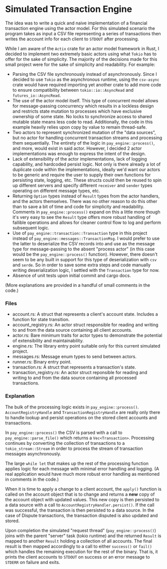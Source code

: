 # Simulated Transaction Engine
The idea was to write a quick and naive implementation of a financial
transaction engine using the actor model. For this simulated scenario the
program takes as input a CSV file representing a series of transactions then
writes the account info for each client to `STDOUT` after processing.

While I am aware of the `Actix` crate for an actor model framework in Rust, I
decided to implement two extremely basic actors using what `Tokio` has to
offer for the sake of simplicity. The majority of the decisions made for this
small project were for the sake of simplicity and readability. For example:

* Parsing the CSV file synchronously instead of asynchronously. Since I decided
	to use `Tokio` as the asynchronous runtime, using the `csv-async` crate
	would have required importing yet another crate to add more code to ensure
	compatibility between `tokio::io::AsyncRead` and `futures_io::AsyncRead`.
* The use of the actor model itself. This type of concurrent model allows for
	message-passing concurrency which results in a lockless design and
	restricts state mutation to processes which have exclusive ownership of
	some state. No locks to synchronize access to shared mutable state means
	less code to read. Additionally, the code in this example heavily relies
	upon copy by value to remain thread-safe.
* Two actors to represent synchronized mutation of the "data sources", but
	no actor for handling concurrent transaction streams and processing them
	sequentially. The entirety of the logic in `pay_engine::process()`, and more,
	would exist in said actor. However, I decided 2 actor implementations was
	enough to express the intent of the design.
* Lack of extensibility of the actor implementations, lack of logging
	capability, and hardcoded persist logic. Not only is there already a lot
	of duplicate code within the implementations, ideally we'd want our actors
	to be generic and require the user to supply their own functions for
	persisting state, logging, etc. These structs could then be reused to spin
	up different servers and specify different `receiver` and `sender` types
	operating on different message types, etc.
* Returning `Option` types instead of `Result` types from the actor handlers,
	and the actors themselves. There was no other reason to do this other than
	to save a bit of time and code for simplicity and readability. Comments
	in `pay_engine::process()` expand on this a little more though it's very
	easy to see the `Result` type offers more robust handling of fallible
	operations and allows for cleaner control flow to log and perform subsequent
	logic.
* Use of `pay_engine::transaction::Transaction` type in this project instead of
	`pay_engine::messages::TransactionMsg`. I would prefer to use the latter to
	deserialize the CSV records into and use as the message type for
	message-passing to the absent "process actor" (in this case would be the
	`pay_engine::process()` function). However, there doesn't seem to be any
	built in support for this type of deserialization with `csv` and `serde`.
	So in order to save some extra steps and code manually writing
	deserialization logic, I settled with the `Transaction` type for now.
* Absence of unit tests upon initial commit and cargo docs.

(More explanations are provided in a handful of small comments in the code.)

### Files
* account.rs: A struct that represents a client's account state. Includes a
	function for state transition.
* account\_registry.rs: An actor struct responsible for reading and writing
	to and from the data source containing all client accounts.
* actor.rs: Bare minimum traits for actor types to demonstrate the potential
	of extensibility and maintainability.
* engine.rs: The library entry point suitable only for this current simulated
	project.
* messages.rs: Message enum types to send between actors.
* runner.rs: Binary entry point.
* transaction.rs: A struct that represents a transaction's state.
* transaction\_registry.rs: An actor struct reponsible for reading and writing
	to and from the data source containing all processed transactions.

### Explanation
The bulk of the processing logic exists in `pay_engine::process()`.
`AccountRegistryHandle` and `TransactionRegistryHandle` are really only there
to handle lookup and persist operations on the stored client accounts and
transactions.

In `pay_engine::process()` the CSV is parsed with a call to
`pay_engine::parse_file()` which returns a `Vec<Transaction>`. Processing
continues by converting the collection of transactions to a
`tokio_stream::Stream` in order to process the stream of transaction messages
asynchronously.

The large `while let` that makes up the rest of the processing function applies
logic for each message with minimal error handling and logging. (A real
application would have much more robust error handling as mentioned in comments
in the code.)

When it is time to apply a change to a client account, the `apply()` function
is called on the account object that is to change and returns a **new** copy
of the account object with updated values. This new copy is then persisted to
a data source with a call to `AccountRegistryHandler.persist()`. If the call
was successful, the transaction is then persisted to a data source. In the
case of Dispute transactions, the transaction disputed is also updated and
stored.

Upon completion the simulated "request thread" (`pay_engine::process()`) joins
with the parent "server" task (tokio runtime) and the returned `Result` is
mapped to another `Result` holding a collection of all accounts. The final
result is then mapped accordingly to a call to either `success()` or `fail()`
which handles the remaining execution for the rest of the binary. That is, it
prints the client accounts to `STDOUT` on success or an error message to
`STDERR` on failure and exits.
